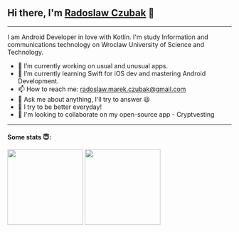 ## Hi there, I'm [Radoslaw Czubak](https://github.com/RadoslawCzubak) 👋

---

I am Android Developer in love with Kotlin. I'm study Information and communications technology on Wroclaw University of Science and Technology. 

- 🔭 I’m currently working on usual and unusual apps.
- 🌱 I’m currently learning Swift for iOS dev and mastering Android Development. 
- 📫 How to reach me: radoslaw.marek.czubak@gmail.com
- 💬 Ask me about anything, I'll try to answer 😃
- 📖 I try to be better everyday!
- 👥 I'm looking to collaborate on my open-source app - Cryptvesting

___

#### Some stats 😇:
<p float="left">
<img src="https://github-readme-stats.vercel.app/api?username=RadoslawCzubak&theme=prussian&count_private=true&include_all_commits=true&show_icons=true&hide_border=true" height="170em"/>

<img src="https://github-readme-stats.vercel.app/api/top-langs/?username=RadoslawCzubak&theme=prussian&count_private=true&include_all_commits=true&show_icons=true&hide_border=true" height="170em"/>
</p> 
